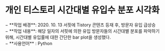 # 개인 티스토리 시간대별 유입수 분포 시각화 

<p> 
− **작업 배경**: 2020. 10. 13 서핏에 Tistory 콘텐츠 등재 후, 방문자 유입 급상승  <br>
− **작업 내용**: 해당 일자의 서핏에 의한 유입 방문자들의 시간대별 분포를 파악하기 위해, 시간대별 유입률에 대한 간단한 bar plot을 생성했다. <br>
− **사용언어** : Python 
  </p>
